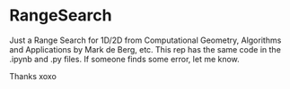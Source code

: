 # RangeSearch
Just a Range Search for 1D/2D from Computational Geometry, Algorithms and Applications by Mark de Berg, etc.
This rep has the same code in the .ipynb and .py files.
If someone finds some error, let me know.

Thanks 
xoxo
